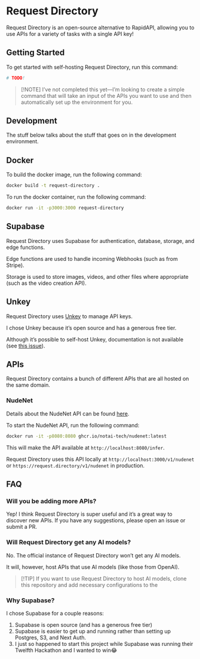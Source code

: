 # Request Directory

Request Directory is an open-source alternative to RapidAPI, allowing you to use
APIs for a variety of tasks with a single API key!

## Getting Started

To get started with self-hosting Request Directory, run this command:

```bash
# TODO!
```

> [!NOTE] I’ve not completed this yet—I’m looking to create a simple command
> that will take an input of the APIs you want to use and then automatically set
> up the environment for you.

## Development

The stuff below talks about the stuff that goes on in the development
environment.

## Docker

To build the docker image, run the following command:

```bash
docker build -t request-directory .
```

To run the docker container, run the following command:

```bash
docker run -it -p3000:3000 request-directory
```

## Supabase

Request Directory uses Supabase for authentication, database, storage, and edge
functions.

Edge functions are used to handle incoming Webhooks (such as from Stripe).

Storage is used to store images, videos, and other files where appropriate (such
as the video creation API).

## Unkey

Request Directory uses [Unkey](https://unkey.dev) to manage API keys.

I chose Unkey because it’s open source and has a generous free tier.

Although it’s possible to self-host Unkey, documentation is not available (see
[this issue](https://github.com/unkeyed/unkey/issues/1964)).

## APIs

Request Directory contains a bunch of different APIs that are all hosted on the
same domain.

### NudeNet

Details about the NudeNet API can be found
[here](https://github.com/notai-tech/nudenet).

To start the NudeNet API, run the following command:

```bash
docker run -it -p8080:8080 ghcr.io/notai-tech/nudenet:latest
```

This will make the API available at `http://localhost:8080/infer`.

Request Directory uses this API locally at `http://localhost:3000/v1/nudenet` or
`https://request.directory/v1/nudenet` in production.

## FAQ

### Will you be adding more APIs?

Yep! I think Request Directory is super useful and it’s a great way to discover
new APIs. If you have any suggestions, please open an issue or submit a PR.

### Will Request Directory get any AI models?

No. The official instance of Request Directory won’t get any AI models.

It will, however, host APIs that use AI models (like those from OpenAI).

> [!TIP] If you want to use Request Directory to host AI models, clone this
> repository and add necessary configurations to the

### Why Supabase?

I chose Supabase for a couple reasons:

1. Supabase is open source (and has a generous free tier)
2. Supabase is easier to get up and running rather than setting up Postgres, S3,
   and Next Auth.
3. I just so happened to start this project while Supabase was running their
   Twelfth Hackathon and I wanted to win😂

